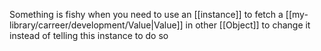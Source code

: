 Something is fishy when you need to use an [[instance]] to fetch a [[my-library/carreer/development/Value|Value]] in other [[Object]] to change it instead of telling this instance to do so